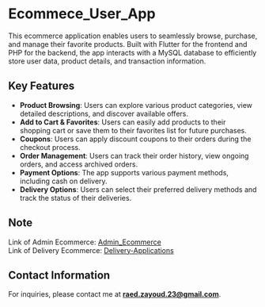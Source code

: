 # Ecommece_User_App
This ecommerce application enables users to seamlessly browse, purchase, and manage their favorite products. Built with Flutter for the frontend and PHP for the backend, the app interacts with a MySQL database to efficiently store user data, product details, and transaction information. 

## Key Features

- **Product Browsing**: Users can explore various product categories, view detailed descriptions, and discover available offers.
- **Add to Cart & Favorites**: Users can easily add products to their shopping cart or save them to their favorites list for future purchases.
- **Coupons**: Users can apply discount coupons to their orders during the checkout process.
- **Order Management**: Users can track their order history, view ongoing orders, and access archived orders.
- **Payment Options**: The app supports various payment methods, including cash on delivery.
- **Delivery Options**: Users can select their preferred delivery methods and track the status of their deliveries.

## Note 
Link of Admin Ecommerce: [Admin_Ecommerce](https://github.com/raedzayoud/Admin_Ecommerce)  
Link of Delivery Ecommerce: [Delivery-Applications](https://github.com/raedzayoud/Delivery-Applications)

## Contact Information

For inquiries, please contact me at [**raed.zayoud.23@gmail.com**](mailto:raed.zayoud.23@gmail.com).

